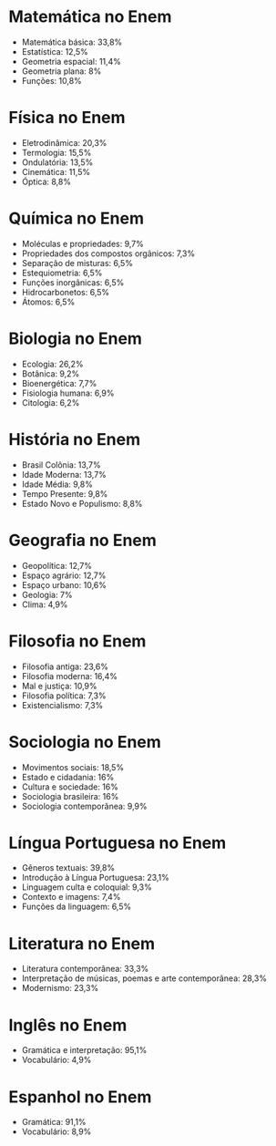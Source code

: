 # Matemática no Enem
- Matemática básica: 33,8%
- Estatística: 12,5%
- Geometria espacial: 11,4%
- Geometria plana: 8%
- Funções: 10,8%

# Física no Enem
- Eletrodinâmica: 20,3%
- Termologia: 15,5%
- Ondulatória: 13,5%
- Cinemática: 11,5%
- Óptica: 8,8%

# Química no Enem
- Moléculas e propriedades: 9,7%
- Propriedades dos compostos orgânicos: 7,3%
- Separação de misturas: 6,5%
- Estequiometria: 6,5%
- Funções inorgânicas: 6,5%
- Hidrocarbonetos: 6,5%
- Átomos: 6,5%

# Biologia no Enem
- Ecologia: 26,2%
- Botânica: 9,2%
- Bioenergética: 7,7%
- Fisiologia humana: 6,9%
- Citologia: 6,2%

# História no Enem
- Brasil Colônia: 13,7%
- Idade Moderna: 13,7%
- Idade Média: 9,8%
- Tempo Presente: 9,8%
- Estado Novo e Populismo: 8,8%

# Geografia no Enem
- Geopolítica: 12,7%
- Espaço agrário: 12,7%
- Espaço urbano: 10,6%
- Geologia: 7%
- Clima: 4,9%

# Filosofia no Enem
- Filosofia antiga: 23,6%
- Filosofia moderna: 16,4%
- Mal e justiça: 10,9%
- Filosofia política: 7,3%
- Existencialismo: 7,3%

# Sociologia no Enem
- Movimentos sociais: 18,5%
- Estado e cidadania: 16%
- Cultura e sociedade: 16%
- Sociologia brasileira: 16%
- Sociologia contemporânea: 9,9%

# Língua Portuguesa no Enem
- Gêneros textuais: 39,8%
- Introdução à Língua Portuguesa: 23,1%
- Linguagem culta e coloquial: 9,3%
- Contexto e imagens: 7,4%
- Funções da linguagem: 6,5%

# Literatura no Enem
- Literatura contemporânea: 33,3%
- Interpretação de músicas, poemas e arte contemporânea: 28,3%
- Modernismo: 23,3%

# Inglês no Enem
- Gramática e interpretação: 95,1%
- Vocabulário: 4,9%

# Espanhol no Enem
- Gramática: 91,1%
- Vocabulário: 8,9%